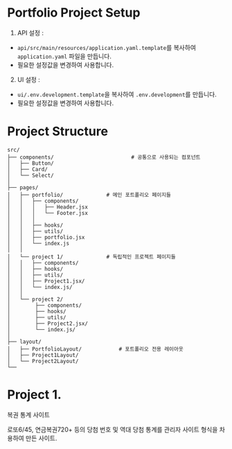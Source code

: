 # Portfolio Project Setup

1. API 설정 :
  - `api/src/main/resources/application.yaml.template`를 복사하여 `application.yaml` 파일을 만듭니다.
  - 필요한 설정값을 변경하여 사용합니다.

2. UI 설정 :
  - `ui/.env.development.template`을 복사하여 `.env.development`를 만듭니다.
  - 필요한 설정값을 변경하여 사용합니다.


# Project Structure
```
src/
├── components/                         # 공통으로 사용되는 컴포넌트
│   ├── Button/
│   ├── Card/
│   └── Select/          		
│
├── pages/               
│   ├── portfolio/       		# 메인 포트폴리오 페이지들
│   │   ├── components/
│   │   │   ├── Header.jsx
│   │   │   └── Footer.jsx
│   │   │
│   │   ├── hooks/
│   │   ├── utils/
│   │   ├── portfolio.jsx
│   │   └── index.js
│   │
│   └── project 1/       		# 독립적인 프로젝트 페이지들
│   │   ├── components/
│   │   ├── hooks/
│   │   ├── utils/
│   │   ├── Project1.jsx/
│   │   └── index.js/
│   │
│   └── project 2/       		
│        ├── components/
│        ├── hooks/
│        ├── utils/
│        ├── Project2.jsx/
│        └── index.js/
│
├── layout/
│   ├── PortfolioLayout/  	        # 포트폴리오 전용 레이아웃
│   ├── Project1Layout/		         
│   └── Project2Layout/    		
└──
```

# Project 1.
복권 통계 사이트

로또6/45, 연금복권720+ 등의 당첨 번호 및 역대 당첨 통계를
관리자 사이트 형식을 차용하여 만든 사이트.
